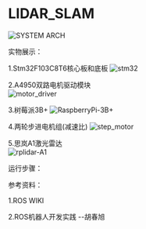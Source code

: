 # LIDAR_SLAM
![SYSTEM ARCH](https://github.com/lei01cao/LIDAR_SLAM/blob/master/img/Lidar_Slam_via_Gmapping.png)

实物展示：

1.Stm32F103C8T6核心板和底板
    ![stm32](https://github.com/lei01cao/LIDAR_SLAM/blob/master/img/stm32f103.jpg)

2.A4950双路电机驱动模块   
    ![motor_driver](https://github.com/lei01cao/LIDAR_SLAM/blob/master/img/motor_driver.jpg)

3.树莓派3B+
    ![RaspberryPi-3B+](https://github.com/lei01cao/LIDAR_SLAM/blob/master/img/RaspberryPi-3B%2B.jpg)

4.两轮步进电机组(减速比)
    ![step_motor](https://github.com/lei01cao/LIDAR_SLAM/blob/master/img/step_motor.jpg)

5.思岚A1激光雷达  
    ![rplidar-A1](https://github.com/lei01cao/LIDAR_SLAM/blob/master/img/rplidar-A1.jpg)


运行步骤：




参考资料：

1.ROS WIKI


2.ROS机器人开发实践  --胡春旭

